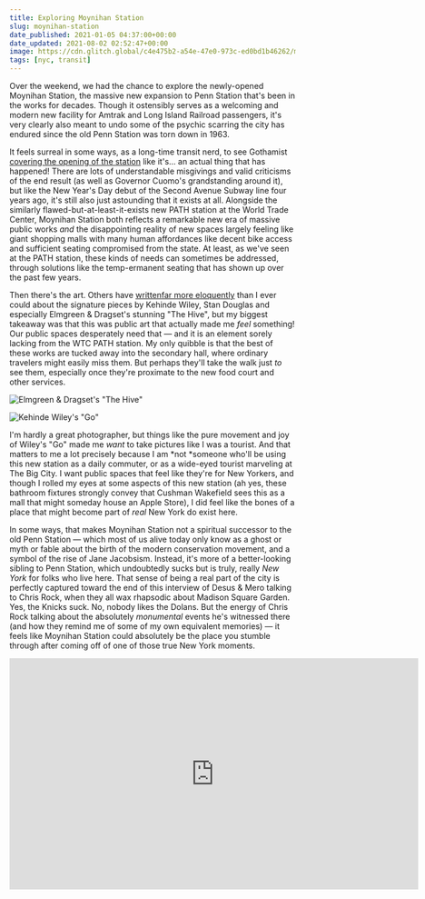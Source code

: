 ```yaml
---
title: Exploring Moynihan Station
slug: moynihan-station
date_published: 2021-01-05 04:37:00+00:00
date_updated: 2021-08-02 02:52:47+00:00
image: https://cdn.glitch.global/c4e475b2-a54e-47e0-973c-ed0bd1b46262/moynihan.JPG?v=1669529079506
tags: [nyc, transit]
---
```

Over the weekend, we had the chance to explore the newly-opened Moynihan Station, the massive new expansion to Penn Station that's been in the works for decades. Though it ostensibly serves as a welcoming and modern new facility for Amtrak and Long Island Railroad passengers, it's very clearly also meant to undo some of the psychic scarring the city has endured since the old Penn Station was torn down in 1963.

It feels surreal in some ways, as a long-time transit nerd, to see Gothamist [covering the opening of the station](https://gothamist.com/news/cuomo-cuts-ribbon-light-filled-moynihan-train-hall) like it's... an actual thing that has happened! There are lots of understandable misgivings and valid criticisms of the end result (as well as Governor Cuomo's grandstanding around it), but like the New Year's Day debut of the Second Avenue Subway line four years ago, it's still also just astounding that it exists at all. Alongside the similarly flawed-but-at-least-it-exists new PATH station at the World Trade Center, Moynihan Station both reflects a remarkable new era of massive public works *and* the disappointing reality of new spaces largely feeling like giant shopping malls with many human affordances like decent bike access and sufficient seating compromised from the state. At least, as we've seen at the PATH station, these kinds of needs can sometimes be addressed, through solutions like the temp-ermanent seating that has shown up over the past few years.

Then there's the art. Others have [written](https://www.smithsonianmag.com/smart-news/new-16-billion-train-hall-unveiled-new-yorks-penn-station-180976666/)[far more eloquently](https://www.nytimes.com/2020/12/30/arts/design/penn-station-art-moynihan.html) than I ever could about the signature pieces by Kehinde Wiley, Stan Douglas and especially Elmgreen & Dragset's stunning "The Hive", but my biggest takeaway was that this was public art that actually made me *feel* something! Our public spaces desperately need that — and it is an element sorely lacking from the WTC PATH station. My only quibble is that the best of these works are tucked away into the secondary hall, where ordinary travelers might easily miss them. But perhaps they'll take the walk just *to* see them, especially once they're proximate to the new food court and other services.

![Elmgreen & Dragset's "The Hive"](https://cdn.glitch.global/c4e475b2-a54e-47e0-973c-ed0bd1b46262/elmgreen.jpeg?v=1669529135915 "Elmgreen & Dragset's 'The Hive'")

![Kehinde Wiley's "Go"](https://cdn.glitch.global/c4e475b2-a54e-47e0-973c-ed0bd1b46262/wiley.jpeg?v=1669529134351 "Kehinde Wiley's 'Go'")

I'm hardly a great photographer, but things like the pure movement and joy of Wiley's "Go" made me *want* to take pictures like I was a tourist. And that matters to me a lot precisely because I am *not *someone who'll be using this new station as a daily commuter, or as a wide-eyed tourist marveling at The Big City. I want public spaces that feel like they're for New Yorkers, and though I rolled my eyes at some aspects of this new station (ah yes, these bathroom fixtures strongly convey that Cushman Wakefield sees this as a mall that might someday house an Apple Store), I did feel like the bones of a place that might become part of *real* New York do exist here.

In some ways, that makes Moynihan Station not a spiritual successor to the old Penn Station — which most of us alive today only know as a ghost or myth or fable about the birth of the modern conservation movement, and a symbol of the rise of Jane Jacobsism. Instead, it's more of a better-looking sibling to Penn Station, which undoubtedly sucks but is truly, really *New York* for folks who live here. That sense of being a real part of the city is perfectly captured toward the end of this interview of Desus & Mero talking to Chris Rock, when they all wax rhapsodic about Madison Square Garden. Yes, the Knicks suck. No, nobody likes the Dolans. But the energy of Chris Rock talking about the absolutely *monumental* events he's witnessed there (and how they remind me of some of my own equivalent memories) — it feels like Moynihan Station could absolutely be the place you stumble through after coming off of one of those true New York moments.

<iframe width="720" height="407" src="https://www.youtube.com/embed/S5o8950EJJI" title="Chris Rock on 'Fargo,' 'Pootie Tang,' & MSG Memories | Extended Interview | DESUS & MERO | SHOWTIME" frameborder="0" allow="accelerometer; autoplay; clipboard-write; encrypted-media; gyroscope; picture-in-picture" allowfullscreen></iframe>

